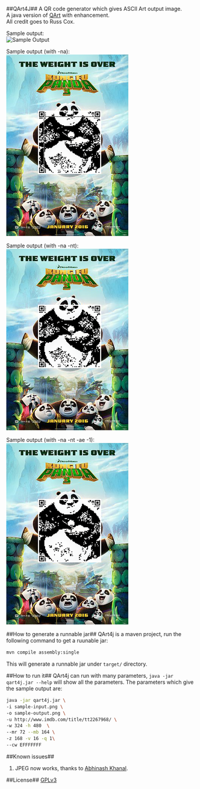 ##QArt4J##
A QR code generator which gives ASCII Art output image.  
A java version of [QArt](http://research.swtch.com/qart) with enhancement.  
All credit goes to Russ Cox.

Sample output:  
![Sample Output](sample-output.png)

Sample output (with -na):  
![Sample Output](sample-output2.png)

Sample output (with -na -nt):  
![Sample Output](sample-output3.png)

Sample output (with -na -nt -ae -1):  
![Sample Output](sample-output4.png)

##How to generate a runnable jar##
QArt4j is a maven project, run the following command to get a ruunable jar:

```Bash
mvn compile assembly:single
```

This will generate a runnable jar under `target/` directory.

##How to run it##
QArt4j can run with many parameters, `java -jar qart4j.jar --help` will show all the parameters.
The parameters which give the sample output are:
```Bash
java -jar qart4j.jar \
-i sample-input.png \
-o sample-output.png \
-u http://www.imdb.com/title/tt2267968/ \
-w 324 -h 480  \
--mr 72 --mb 164 \
-z 168 -v 16 -q 1\
--cw EFFFFFFF
```

##Known issues##
1. JPEG now works, thanks to [Abhinash Khanal](https://github.com/khanal-abhi).

##License##
[GPLv3](LICENSE.txt)
